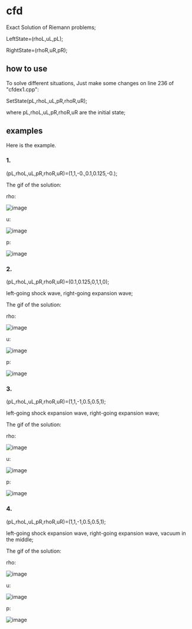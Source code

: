 # cfd
Exact Solution of Riemann problems;  

LeftState=(rhoL,uL,pL);  

RightState=(rhoR,uR,pR);  


## how to use

To solve different situations, Just make some changes on line 236 of "cfdex1.cpp":   

SetState(pL,rhoL,uL,pR,rhoR,uR);  

where pL,rhoL,uL,pR,rhoR,uR are the initial state;

## examples

Here is the example.    

### 1.
(pL,rhoL,uL,pR,rhoR,uR)=(1,1,-0.,0.1,0.125,-0.);  

The gif of the solution:  

rho:  

![image](https://github.com/SirIsaacNewton579/cfd/blob/master/rhoo.gif )     

u:  

![image](https://github.com/SirIsaacNewton579/cfd/blob/master/uo.gif )     

p:  

![image](https://github.com/SirIsaacNewton579/cfd/blob/master/po.gif )    

### 2.
(pL,rhoL,uL,pR,rhoR,uR)=(0.1,0.125,0,1,1,0);    

left-going shock wave, right-going expansion wave;  

The gif of the solution:  

rho:  

![image](https://github.com/SirIsaacNewton579/cfd/blob/master/rholp.gif )     

u:  

![image](https://github.com/SirIsaacNewton579/cfd/blob/master/ulp.gif )     

p:  

![image](https://github.com/SirIsaacNewton579/cfd/blob/master/plp.gif )    

### 3.
(pL,rhoL,uL,pR,rhoR,uR)=(1,1,-1,0.5,0.5,1);  

left-going shock expansion wave, right-going expansion wave;  

The gif of the solution:  

rho:  

![image](https://github.com/SirIsaacNewton579/cfd/blob/master/rhopp.gif )     

u:  

![image](https://github.com/SirIsaacNewton579/cfd/blob/master/upp.gif )     

p:  

![image](https://github.com/SirIsaacNewton579/cfd/blob/master/ppp.gif )   

### 4.
(pL,rhoL,uL,pR,rhoR,uR)=(1,1,-1,0.5,0.5,1);  

left-going shock expansion wave, right-going expansion wave, vacuum in the middle;  

The gif of the solution:  

rho:  

![image](https://github.com/SirIsaacNewton579/cfd/blob/master/rhoppv.gif )     

u:  

![image](https://github.com/SirIsaacNewton579/cfd/blob/master/uppv.gif )     

p:  

![image](https://github.com/SirIsaacNewton579/cfd/blob/master/pppv.gif )   
